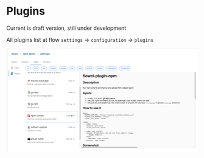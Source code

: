 # Plugins

Current is draft version, still under development

All plugins list at flow `settings` -> `configuration` -> `plugins`

![hwo to find](./img/flow-plugins.png)
